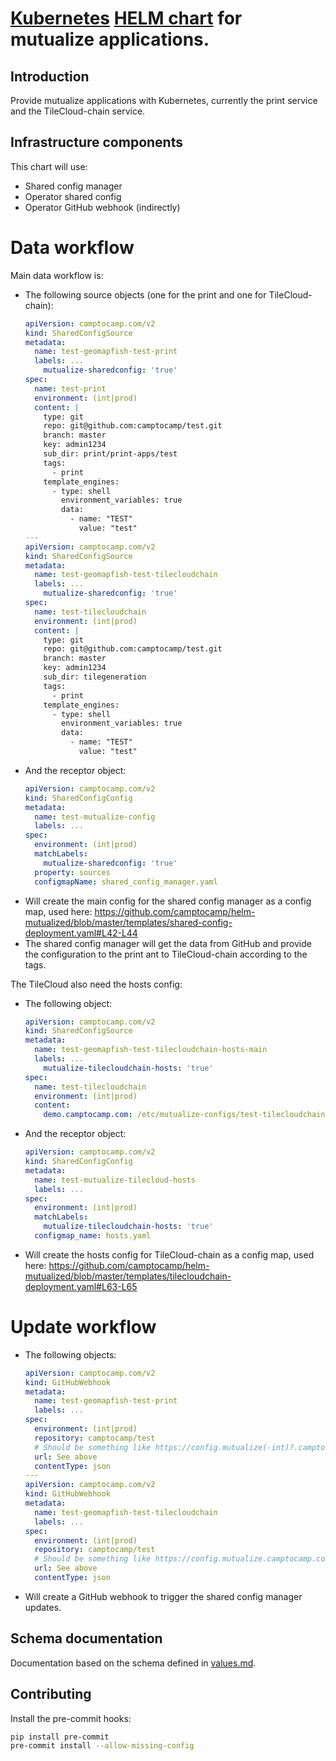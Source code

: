 # [Kubernetes](https://kubernetes.io/) [HELM chart](https://helm.sh/) for mutualize applications.

## Introduction

Provide mutualize applications with Kubernetes, currently the print service and the TileCloud-chain service.

## Infrastructure components

This chart will use:

- Shared config manager
- Operator shared config
- Operator GitHub webhook (indirectly)

# Data workflow

Main data workflow is:

- The following source objects (one for the print and one for TileCloud-chain):
  ```yaml
  apiVersion: camptocamp.com/v2
  kind: SharedConfigSource
  metadata:
    name: test-geomapfish-test-print
    labels: ...
      mutualize-sharedconfig: 'true'
  spec:
    name: test-print
    environment: (int|prod)
    content: |
      type: git
      repo: git@github.com:camptocamp/test.git
      branch: master
      key: admin1234
      sub_dir: print/print-apps/test
      tags:
        - print
      template_engines:
        - type: shell
          environment_variables: true
          data:
            - name: "TEST"
              value: "test"
  ---
  apiVersion: camptocamp.com/v2
  kind: SharedConfigSource
  metadata:
    name: test-geomapfish-test-tilecloudchain
    labels: ...
      mutualize-sharedconfig: 'true'
  spec:
    name: test-tilecloudchain
    environment: (int|prod)
    content: |
      type: git
      repo: git@github.com:camptocamp/test.git
      branch: master
      key: admin1234
      sub_dir: tilegeneration
      tags:
        - print
      template_engines:
        - type: shell
          environment_variables: true
          data:
            - name: "TEST"
              value: "test"
  ```
- And the receptor object:
  ```yaml
  apiVersion: camptocamp.com/v2
  kind: SharedConfigConfig
  metadata:
    name: test-mutualize-config
    labels: ...
  spec:
    environment: (int|prod)
    matchLabels:
      mutualize-sharedconfig: 'true'
    property: sources
    configmapName: shared_config_manager.yaml
  ```
- Will create the main config for the shared config manager as a config map, used here:
  https://github.com/camptocamp/helm-mutualized/blob/master/templates/shared-config-deployment.yaml#L42-L44
- The shared config manager will get the data from GitHub and provide the configuration to the print ant to TileCloud-chain according to the tags.

The TileCloud also need the hosts config:

- The following object:
  ```yaml
  apiVersion: camptocamp.com/v2
  kind: SharedConfigSource
  metadata:
    name: test-geomapfish-test-tilecloudchain-hosts-main
    labels: ...
      mutualize-tilecloudchain-hosts: 'true'
  spec:
    name: test-tilecloudchain
    environment: (int|prod)
    content:
      demo.camptocamp.com: /etc/mutualize-configs/test-tilecloudchain/config.yaml
  ```
- And the receptor object:

  ```yaml
  apiVersion: camptocamp.com/v2
  kind: SharedConfigConfig
  metadata:
    name: test-mutualize-tilecloud-hosts
    labels: ...
  spec:
    environment: (int|prod)
    matchLabels:
      mutualize-tilecloudchain-hosts: 'true'
    configmap_name: hosts.yaml
  ```

- Will create the hosts config for TileCloud-chain as a config map, used here:
  https://github.com/camptocamp/helm-mutualized/blob/master/templates/tilecloudchain-deployment.yaml#L63-L65

# Update workflow

- The following objects:
  ```yaml
  apiVersion: camptocamp.com/v2
  kind: GitHubWebhook
  metadata:
    name: test-geomapfish-test-print
    labels: ...
  spec:
    environment: (int|prod)
    repository: camptocamp/test
    # Should be something like https://config.mutualize(-int)?.camptocamp.com/1/refresh/test-print/
    url: See above
    contentType: json
  ---
  apiVersion: camptocamp.com/v2
  kind: GitHubWebhook
  metadata:
    name: test-geomapfish-test-tilecloudchain
    labels: ...
  spec:
    environment: (int|prod)
    repository: camptocamp/test
    # Should be something like https://config.mutualize.camptocamp.com/1/refresh/test-tilecloudchain/
    url: See above
    contentType: json
  ```
- Will create a GitHub webhook to trigger the shared config manager updates.

## Schema documentation

Documentation based on the schema defined in [values.md](./values.md).

## Contributing

Install the pre-commit hooks:

```bash
pip install pre-commit
pre-commit install --allow-missing-config
```
